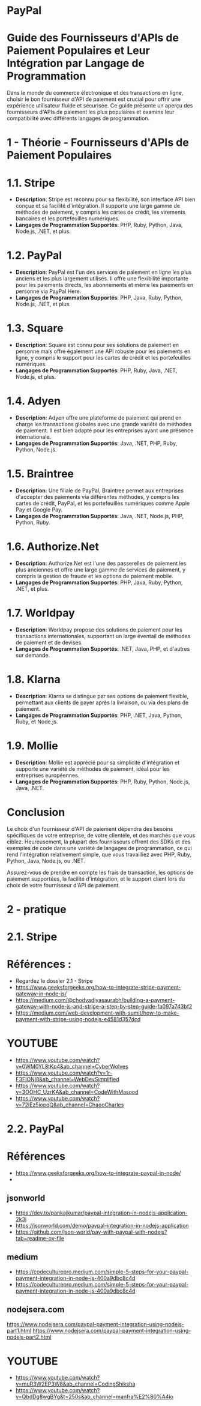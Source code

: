 # PayPal
# Guide des Fournisseurs d'APIs de Paiement Populaires et Leur Intégration par Langage de Programmation

Dans le monde du commerce électronique et des transactions en ligne, choisir le bon fournisseur d'API de paiement est crucial pour offrir une expérience utilisateur fluide et sécurisée. Ce guide présente un aperçu des fournisseurs d'APIs de paiement les plus populaires et examine leur compatibilité avec différents langages de programmation.

# 1 - Théorie - Fournisseurs d'APIs de Paiement Populaires

# 1.1. Stripe
- **Description**: Stripe est reconnu pour sa flexibilité, son interface API bien conçue et sa facilité d'intégration. Il supporte une large gamme de méthodes de paiement, y compris les cartes de crédit, les virements bancaires et les portefeuilles numériques.
- **Langages de Programmation Supportés**: PHP, Ruby, Python, Java, Node.js, .NET, et plus.

# 1.2. PayPal
- **Description**: PayPal est l'un des services de paiement en ligne les plus anciens et les plus largement utilisés. Il offre une flexibilité importante pour les paiements directs, les abonnements et même les paiements en personne via PayPal Here.
- **Langages de Programmation Supportés**: PHP, Java, Ruby, Python, Node.js, .NET, et plus.

# 1.3. Square
- **Description**: Square est connu pour ses solutions de paiement en personne mais offre également une API robuste pour les paiements en ligne, y compris le support pour les cartes de crédit et les portefeuilles numériques.
- **Langages de Programmation Supportés**: PHP, Ruby, Java, .NET, Node.js, et plus.

# 1.4. Adyen
- **Description**: Adyen offre une plateforme de paiement qui prend en charge les transactions globales avec une grande variété de méthodes de paiement. Il est bien adapté pour les entreprises ayant une présence internationale.
- **Langages de Programmation Supportés**: Java, .NET, PHP, Ruby, Python, Node.js.

# 1.5. Braintree
- **Description**: Une filiale de PayPal, Braintree permet aux entreprises d'accepter des paiements via différentes méthodes, y compris les cartes de crédit, PayPal, et les portefeuilles numériques comme Apple Pay et Google Pay.
- **Langages de Programmation Supportés**: Java, .NET, Node.js, PHP, Python, Ruby.

# 1.6. Authorize.Net
- **Description**: Authorize.Net est l'une des passerelles de paiement les plus anciennes et offre une large gamme de services de paiement, y compris la gestion de fraude et les options de paiement mobile.
- **Langages de Programmation Supportés**: PHP, Java, Ruby, Python, .NET, et plus.

# 1.7. Worldpay
- **Description**: Worldpay propose des solutions de paiement pour les transactions internationales, supportant un large éventail de méthodes de paiement et de devises.
- **Langages de Programmation Supportés**: .NET, Java, PHP, et d'autres sur demande.

# 1.8. Klarna
- **Description**: Klarna se distingue par ses options de paiement flexible, permettant aux clients de payer après la livraison, ou via des plans de paiement.
- **Langages de Programmation Supportés**: PHP, .NET, Java, Python, Ruby, et Node.js.

# 1.9. Mollie
- **Description**: Mollie est apprécié pour sa simplicité d'intégration et supporte une variété de méthodes de paiement, idéal pour les entreprises européennes.
- **Langages de Programmation Supportés**: PHP, Ruby, Python, Node.js, Java, .NET.

# Conclusion

Le choix d'un fournisseur d'API de paiement dépendra des besoins spécifiques de votre entreprise, de votre clientèle, et des marchés que vous ciblez. Heureusement, la plupart des fournisseurs offrent des SDKs et des exemples de code dans une variété de langages de programmation, ce qui rend l'intégration relativement simple, que vous travailliez avec PHP, Ruby, Python, Java, Node.js, ou .NET.

Assurez-vous de prendre en compte les frais de transaction, les options de paiement supportées, la facilité d'intégration, et le support client lors du choix de votre fournisseur d'API de paiement.


# 2 - pratique

# 2.1. Stripe
# Références : 
- Regardez le dossier 2.1 - Stripe
- https://www.geeksforgeeks.org/how-to-integrate-stripe-payment-gateway-in-node-js/
- https://medium.com/@chodvadiyasaurabh/building-a-payment-gateway-with-node-js-and-stripe-a-step-by-step-guide-fa097a743bf2
- https://medium.com/web-development-with-sumit/how-to-make-payment-with-stripe-using-nodejs-e4581d357dcd

# YOUTUBE
- https://www.youtube.com/watch?v=0WM0YL8tKp4&ab_channel=CyberWolves
- https://www.youtube.com/watch?v=1r-F3FIONl8&ab_channel=WebDevSimplified
- https://www.youtube.com/watch?v=3OOHC_UzrKA&ab_channel=CodeWithMasood
- https://www.youtube.com/watch?v=72iEz5iopqQ&ab_channel=ChaooCharles

# 2.2. PayPal

# Références
- https://www.geeksforgeeks.org/how-to-integrate-paypal-in-node/
- 
## jsonworld
- https://dev.to/pankajkumar/paypal-integration-in-nodejs-application-2k3i
- https://jsonworld.com/demo/paypal-integration-in-nodejs-application
- https://github.com/json-world/pay-with-paypal-with-nodejs?tab=readme-ov-file
## medium
- https://codeculturepro.medium.com/simple-5-steps-for-your-paypal-payment-integration-in-node-js-400a9dbc8c4d
- https://codeculturepro.medium.com/simple-5-steps-for-your-paypal-payment-integration-in-node-js-400a9dbc8c4d

## nodejsera.com
https://www.nodejsera.com/paypal-payment-integration-using-nodejs-part1.html
https://www.nodejsera.com/paypal-payment-integration-using-nodejs-part2.html

# YOUTUBE 
- https://www.youtube.com/watch?v=muR3W2EP3W8&ab_channel=CodingShiksha
- https://www.youtube.com/watch?v=QbdDg8wgBYg&t=250s&ab_channel=manfra%E2%80%A4io

